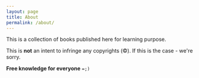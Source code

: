 ```yaml
---
layout: page
title: About
permalink: /about/
---
```


This is a collection of books published here for learning purpose.

This is **not** an intent to infringe any copyrights (&copy;). If this is the case - we're sorry.

**Free knowledge for everyone** `=;)`
